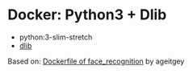 # Docker: Python3 + Dlib

- python:3-slim-stretch
- [dlib](http://dlib.net/)

Based on: [Dockerfile of face_recognition](https://github.com/ageitgey/face_recognition/blob/master/Dockerfile) by ageitgey
